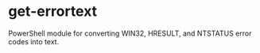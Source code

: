 # get-errortext
PowerShell module for converting WIN32, HRESULT, and NTSTATUS error codes into text.
